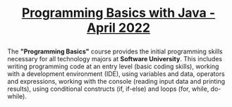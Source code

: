 # <p align="center">  **[Programming Basics with Java - April 2022](https://softuni.bg/trainings/3741/programming-basics-with-java-april-2022)** </p>

The **"Programming Basics"** course provides the initial programming skills necessary for all technology majors at **Software University**. This includes writing programming code at an entry level (basic coding skills), working with a development environment (IDE), using variables and data, operators and expressions, working with the console (reading input data and printing results), using conditional constructs (if, if-else) and loops (for, while, do-while).
